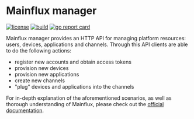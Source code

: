 # Mainflux manager

[![license][badge:license]](LICENSE)
[![build][badge:ci]][www:ci]
[![go report card][badge:grc]][www:grc]

Mainflux manager provides an HTTP API for managing platform resources: users,
devices, applications and channels. Through this API clients are able to do
the following actions:

- register new accounts and obtain access tokens
- provision new devices
- provision new applications
- create new channels
- "plug" devices and applications into the channels

For in-depth explanation of the aforementioned scenarios, as well as thorough
understanding of Mainflux, please check out the [official documentation][doc].

[badge:license]: https://img.shields.io/badge/license-Apache%20v2.0-blue.svg
[badge:ci]: https://travis-ci.org/mainflux/manager.svg?branch=master
[badge:grc]: https://goreportcard.com/badge/github.com/mainflux/manager
[doc]: http://mainflux.io
[www:ci]: https://travis-ci.org/mainflux/manager
[www:grc]: https://goreportcard.com/report/github.com/mainflux/manager
